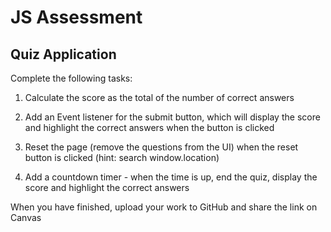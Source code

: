 # JS Assessment

## Quiz Application

Complete the following tasks:

1. Calculate the score as the total of the number of correct answers

2. Add an Event listener for the submit button, which will display the score and highlight the correct answers when the button is clicked

3. Reset the page (remove the questions from the UI) when the reset button is clicked (hint: search window.location)

4. Add a countdown timer - when the time is up, end the quiz, display the score and highlight the correct answers

When you have finished, upload your work to GitHub and share the link on Canvas
